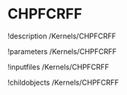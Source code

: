 <!-- MOOSE Documentation Stub: Remove this when content is added. -->

# CHPFCRFF
!description /Kernels/CHPFCRFF

!parameters /Kernels/CHPFCRFF

!inputfiles /Kernels/CHPFCRFF

!childobjects /Kernels/CHPFCRFF
